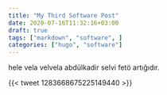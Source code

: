 ```yaml
---
title: "My Third Software Post"
date: 2020-07-16T11:32:16+03:00
draft: true
tags: ["markdown", "software", ]
categories: ["hugo", "software"]
---
```


hele vela velvela
abdülkadir selvi fetö artığıdır.

{{< tweet 1283668675225149440 >}}